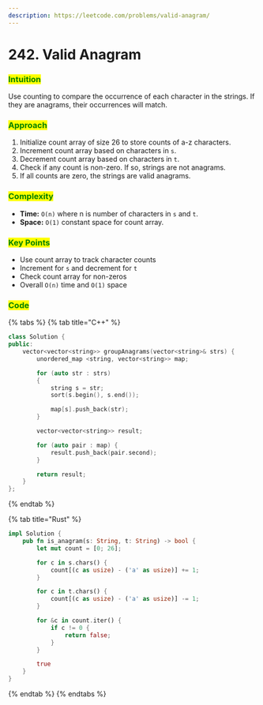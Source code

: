 ```yaml
---
description: https://leetcode.com/problems/valid-anagram/
---
```


# 242. Valid Anagram

### <mark style="color:green;">Intuition</mark>

Use counting to compare the occurrence of each character in the strings. If they are anagrams, their occurrences will match.

### <mark style="color:green;">Approach</mark>

1. Initialize count array of size 26 to store counts of a-z characters.
2. Increment count array based on characters in `s`.
3. Decrement count array based on characters in `t`.
4. Check if any count is non-zero. If so, strings are not anagrams.
5. If all counts are zero, the strings are valid anagrams.

### <mark style="color:green;">Complexity</mark>

* **Time:** `O(n)` where n is number of characters in `s` and `t`.
* **Space:** `O(1)` constant space for count array.

### <mark style="color:green;">Key Points</mark>

* Use count array to track character counts
* Increment for `s` and decrement for `t`
* Check count array for non-zeros
* Overall `O(n)` time and `O(1)` space

### <mark style="color:green;">**Code**</mark>

{% tabs %}
{% tab title="C++" %}
```cpp
class Solution {
public:
    vector<vector<string>> groupAnagrams(vector<string>& strs) {
        unordered_map <string, vector<string>> map;

        for (auto str : strs)
        {
            string s = str;
            sort(s.begin(), s.end());

            map[s].push_back(str);
        }

        vector<vector<string>> result;

        for (auto pair : map) {
            result.push_back(pair.second);
        }

        return result;
    }
};
```
{% endtab %}

{% tab title="Rust" %}
```rust
impl Solution {
    pub fn is_anagram(s: String, t: String) -> bool {
        let mut count = [0; 26];

        for c in s.chars() {
            count[(c as usize) - ('a' as usize)] += 1;
        }

        for c in t.chars() {
            count[(c as usize) - ('a' as usize)] -= 1;
        }

        for &c in count.iter() {
            if c != 0 {
                return false;
            }
        }

        true
    }
}
```
{% endtab %}
{% endtabs %}

